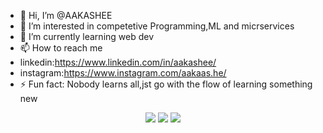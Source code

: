 - 👋 Hi, I’m @AAKASHEE
- 👀 I’m interested in competetive Programming,ML and micrservices
- 🌱 I’m currently learning  web dev 
- 📫 How to reach me
- linkedin:https://www.linkedin.com/in/aakashee/
- instagram:https://www.instagram.com/aakaas.he/
- ⚡ Fun fact: Nobody learns all,jst go with the flow of learning something new

<!---
AAKASHEE/AAKASHEE is a ✨ special ✨ repository because its `README.md` (this file) appears on your GitHub profile.
You can click the Preview link to take a look at your changes.
--->
<p align="center">
    <img src="https://skillicons.dev/icons?i=,html5,css3,js,ts,nextjs,react,go,mongodb,postgres"/> 
    <img src="https://skillicons.dev/icons?i=git,github-actions,github"/>
    <img src="https://skillicons.dev/icons?i=cpp,python,java"/>
    </p>

